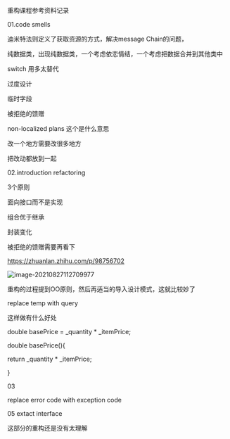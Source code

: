重构课程参考资料记录

01.code smells

迪米特法则定义了获取资源的方式，解决message Chain的问题，

纯数据类，出现纯数据类，一个考虑依恋情结，一个考虑把数据合并到其他类中

switch 用多太替代

过度设计

临时字段 

被拒绝的馈赠

non-localized plans 这个是什么意思

改一个地方需要改很多地方

把改动都放到一起

02.introduction refactoring

3个原则

面向接口而不是实现

组合优于继承

封装变化



被拒绝的馈赠需要再看下

https://zhuanlan.zhihu.com/p/98756702

![image-20210827112709977](C:\Users\youlong\AppData\Roaming\Typora\typora-user-images\image-20210827112709977.png)



重构的过程提到OO原则，然后再适当的导入设计模式，这就比较妙了

replace temp with query 

这样做有什么好处

double basePrice = _quantity * _itemPrice; 

double basePrice(){ 

 return _quantity * _itemPrice; 

}

03 

replace error code with exception code

05 extact interface 

这部分的重构还是没有太理解



